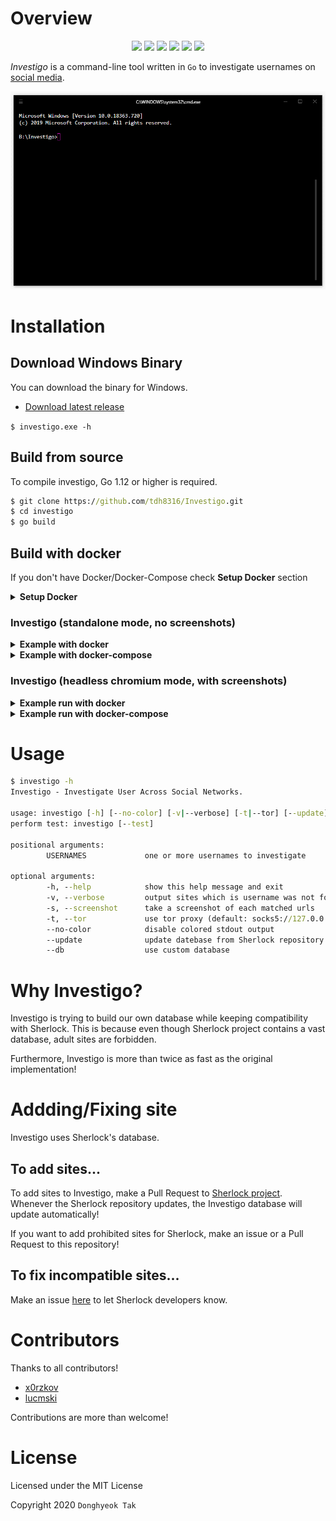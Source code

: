 # Overview

<p align="center">
	    <a href="https://github.com/tdh8316/Investigo" alt="Commits"><img src="https://img.shields.io/github/commit-activity/m/tdh8316/Investigo.svg?label=Commits&style=popout" /></a>
	    <a href="https://github.com/tdh8316/Investigo" alt="Go"><img src="https://img.shields.io/badge/Go-%3E%3D1.12-blue.svg" /></a>
	    <a href="https://opensource.org/licenses/MIT" alt="License: MIT"><img src="https://img.shields.io/badge/License-MIT-green.svg" /></a>
	    <a href="https://github.com/tdh8316/Investigo/stargazers" alt="GitHub stars"><img src="https://img.shields.io/github/stars/tdh8316/Investigo.svg?style=social" /></a>
		<a href="https://travis-ci.com/tdh8316/Investigo" alt="Travis-CI"><img src="https://img.shields.io/travis/tdh8316/Investigo.svg" /></a>
		<a href="https://twitter.com/intent/tweet?text=WoW:&url=https%3A%2F%2Fgithub.com%2Ftdh8316%2FInvestigo" alt="Twitter"><img src="https://img.shields.io/twitter/url/https/github.com/tdh8316/Investigo.svg?style=social" /></a>
</p>
<!--
<p align="center">
    <a href="https://github.com/tdh8316/Investigo" alt="github all releases"><img src="https://img.shields.io/github/downloads/tdh8316/Investigo/total.svg" /></a>
    <a href="https://github.com/tdh8316/Investigo" alt="github latest release"><img src="https://img.shields.io/github/downloads/tdh8316/Investigo/latest/total.svg" /></a>
    <a href="https://github.com/tdh8316/Investigo" alt="github tag"><img src="https://img.shields.io/github/tag/tdh8316/Investigo.svg" /></a>
    <a href="https://github.com/tdh8316/Investigo" alt="github release"><img src="https://img.shields.io/github/release/tdh8316/Investigo.svg" /></a>
    <a href="https://github.com/tdh8316/Investigo" alt="github pre release"><img src="https://img.shields.io/github/release/tdh8316/Investigo/all.svg" /></a>
    <a href="https://github.com/tdh8316/Investigo" alt="github fork"><img src="https://img.shields.io/github/forks/tdh8316/Investigo.svg?style=social&label=Fork" /></a>
    <a href="https://github.com/tdh8316/Investigo" alt="github stars"><img src="https://img.shields.io/github/stars/tdh8316/Investigo.svg?style=social&label=Star" /></a>
    <a href="https://github.com/tdh8316/Investigo" alt="github watchers"><img src="https://img.shields.io/github/watchers/tdh8316/Investigo.svg?style=social&label=Watch" /></a>
    <a href="https://github.com/tdh8316/Investigo" alt="github open issues"><img src="https://img.shields.io/github/issues/tdh8316/Investigo.svg" /></a>
    <a href="https://github.com/tdh8316/Investigo" alt="github closed issues"><img src="https://img.shields.io/github/issues-closed/tdh8316/Investigo.svg" /></a>
    <a href="https://github.com/tdh8316/Investigo" alt="github open pr"><img src="https://img.shields.io/github/issues-pr/tdh8316/Investigo.svg" /></a>
    <a href="https://github.com/tdh8316/Investigo" alt="github closed pr"><img src="https://img.shields.io/github/issues-pr-closed/tdh8316/Investigo.svg" /></a>
    <a href="https://github.com/tdh8316/Investigo" alt="github contributors"><img src="https://img.shields.io/github/contributors/tdh8316/Investigo.svg" /></a>
    <a href="https://github.com/tdh8316/Investigo" alt="github license"><img src="https://img.shields.io/github/license/tdh8316/Investigo.svg" /></a>
    <a href="https://gitter.im/tdh8316/Investigo" alt="gitter chat room"><img src="https://badges.gitter.im/tdh8316/Investigo.svg" /></a>
    <a href="https://travis-ci.com/tdh8316/Investigo" alt="travis badge"><img src="https://img.shields.io/travis/tdh8316/Investigo.svg" /></a>
</p>
-->

*Investigo* is a command-line tool written in `Go` to investigate usernames on [social media](./sites.md).

![screenshot](./docs/GIF.gif)

# Installation
## Download Windows Binary
You can download the binary for Windows.
 - [Download latest release](https://github.com/tdh8316/Investigo/releases)

`$ investigo.exe -h`

## Build from source
To compile investigo, Go 1.12 or higher is required.

```cmd
$ git clone https://github.com/tdh8316/Investigo.git
$ cd investigo
$ go build
```

## Build with docker
If you don't have Docker/Docker-Compose check **Setup Docker** section

<details>
<summary><b>Setup Docker</b></summary>
<p>

## Docker
macOS: <a href="https://docs.docker.com/docker-for-mac/install/"> https://docs.docker.com/docker-for-mac/install/ </a>

linux: <a href="https://docs.docker.com/install/linux/docker-ce/ubuntu/"> https://docs.docker.com/install/linux/docker-ce/ubuntu/ </a>

## Docker Compose

linux: <a href="https://docs.docker.com/compose/install/"> https://docs.docker.com/compose/install/ </a>
</p>
</details>

### Investigo (standalone mode, no screenshots)

<details>
<summary><b>Example with docker</b></summary>
<p>
	<code> 
		$ docker run x0rzkov/investigo:latest investigo USERNAME
	</code>
</p>
</details>

<details>
<summary><b>Example with docker-compose</b></summary>
<p>
	<code> 
		$ docker-compose run investigo investigo USERNAME
	</code>
</p>
</details>

### Investigo (headless chromium mode, with screenshots)

<details>
<summary><b>Example run with docker</b></summary>
<p>
	<code> 
		$ docker run -v $(pwd)/data:/screenshots x0rzkov/investigo-chromium:latest -s USERNAME
	</code>
</p>
</details>

<details>
<summary><b>Example run with docker-compose</b></summary>
<p>
	<code> 
		$ docker-compose run investigo-chromium -s USERNAME
	</code>
</p>
</details>

# Usage
```cmd
$ investigo -h
Investigo - Investigate User Across Social Networks.

usage: investigo [-h] [--no-color] [-v|--verbose] [-t|--tor] [--update] [--db FILENAME] USERNAME [USERNAMES...]
perform test: investigo [--test]

positional arguments:
        USERNAMES             one or more usernames to investigate

optional arguments:
        -h, --help            show this help message and exit
        -v, --verbose         output sites which is username was not found
        -s, --screenshot      take a screenshot of each matched urls
        -t, --tor             use tor proxy (default: socks5://127.0.0.1:9050)
        --no-color            disable colored stdout output
        --update              update datebase from Sherlock repository
        --db                  use custom database
```

# Why Investigo?
Investigo is trying to build our own database while keeping compatibility with Sherlock.
This is because even though Sherlock project contains a vast database, adult sites are forbidden.

Furthermore, Investigo is more than twice as fast as the original implementation!

# Addding/Fixing site
Investigo uses Sherlock's database.

## To add sites...
To add sites to Investigo, make a Pull Request to [Sherlock project](https://github.com/sherlock-project/sherlock). Whenever the Sherlock repository updates, the Investigo database will update automatically!

If you want to add prohibited sites for Sherlock, make an issue or a Pull Request to this repository!

## To fix incompatible sites...
Make an issue [here](https://github.com/sherlock-project/sherlock/issues) to let Sherlock developers know.

# Contributors
Thanks to all contributors!
 - [x0rzkov](https://github.com/x0rzkov)
 - [lucmski](https://github.com/lucmski)

Contributions are more than welcome!

# License
Licensed under the MIT License

Copyright 2020 `Donghyeok Tak`
